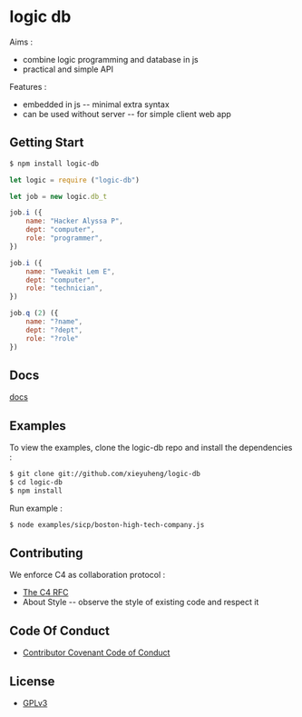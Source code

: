 # logic db

Aims :
- combine logic programming and database in js
- practical and simple API

Features :
- embedded in js -- minimal extra syntax
- can be used without server -- for simple client web app

## Getting Start

```bash
$ npm install logic-db
```

```js
let logic = require ("logic-db")

let job = new logic.db_t

job.i ({
    name: "Hacker Alyssa P",
    dept: "computer",
    role: "programmer",
})

job.i ({
    name: "Tweakit Lem E",
    dept: "computer",
    role: "technician",
})

job.q (2) ({
    name: "?name",
    dept: "?dept",
    role: "?role"
})
```

## Docs

[docs](https://logic-db.surge.sh)

## Examples

To view the examples, clone the logic-db repo and install the dependencies :

```bash
$ git clone git://github.com/xieyuheng/logic-db
$ cd logic-db
$ npm install
```

Run example :

```bash
$ node examples/sicp/boston-high-tech-company.js
```

## Contributing

We enforce C4 as collaboration protocol :
- [The C4 RFC](https://rfc.zeromq.org/spec:42/C4)
- About Style -- observe the style of existing code and respect it

## Code Of Conduct

- [Contributor Covenant Code of Conduct](CODE-OF-CONDUCT.md)

## License

- [GPLv3](LICENSE)
